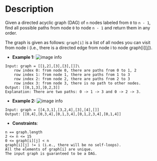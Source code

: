 # Description

Given a directed acyclic graph (DAG) of `n` nodes labeled from `0` to `n - 1`, find all possible paths from node `0` to node `n - 1` and return them in any order.

The graph is given as follows: `graph[i]` is a list of all nodes you can visit from node i (i.e., there is a directed edge from node i to node graph[i][j]).

* **Example 1:**
 ![image info](./1.png)
```
Input: graph = [[1,2],[3],[3],[]]\
    row index 0: from node 0, there are paths from 0 to 1, 2
    row index 1: from node 1, there are paths from 1 to 3
    row index 2: from node 2, there are paths from 2 to 3
    row index 3: from node 3, there is no path to other nodes.
Output: [[0,1,3],[0,2,3]]
Explanation: There are two paths: 0 -> 1 -> 3 and 0 -> 2 -> 3.
```

* **Example 2:**
 ![image info](./2.png)
```
Input: graph = [[4,3,1],[3,2,4],[3],[4],[]]
Output: [[0,4],[0,3,4],[0,1,3,4],[0,1,2,3,4],[0,1,4]]
```

* **Constraints**:
```
n == graph.length
2 <= n <= 15
0 <= graph[i][j] < n
graph[i][j] != i (i.e., there will be no self-loops).
All the elements of graph[i] are unique.
The input graph is guaranteed to be a DAG.
```